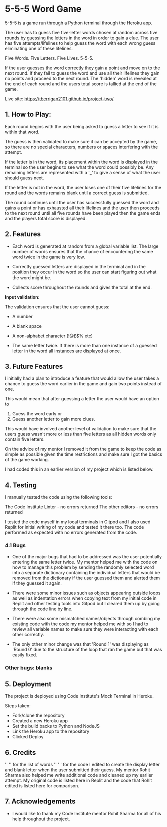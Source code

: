 # 5-5-5 Word Game


5-5-5 is a game run through a Python terminal through the Heroku app.

The user has to guess five five-letter words chosen at random across five rounds by guessing the letters in the word in order to gain a clue. The user has five attempts/lifelines to help guess the word with each wrong guess eliminating one of these lifelines. 

Five Words. Five Letters. Five Lives. 5-5-5.

If the user guesses the word correctly they gain a point and move on to the next round. If they fail to guess the word and use all their lifelines they gain no points and proceed to the next round. The 'hidden' word is revealed at the end of each round and the users total score is tallied at the end of the game.

Live site: https://tberrigan2101.github.io/project-two/



## 1. How to Play:

Each round begins with the user being asked to guess a letter to see if it is within that word.

The guess is then validated to make sure it can be accepted by the game, so there are no special characters, numbers or spaces interfering with the attempt.

If the letter is in the word, its placement within the word is displayed in the terminal so the user begins to see what the word could possibly be. Any remaining letters are represented with a '_' to give a sense of what the user should guess next.

If the letter is not in the word, the user loses one of their five lifelines for the round and the words remains blank until a correct guess is submitted.

The round continues until the user has successfully guessed the word and gains a point or has exhausted all their lifelines and the user then proceeds to the next round until all five rounds have been played then the game ends and the players total score is displayed.


## 2. Features

  - Each word is generated at random from a global variable list. The large number of words ensures that the chance of encountering the same word twice in the game is very low.

  - Correctly guessed letters are displayed in the terminal and in the position they occur in the word so the user can start figuring out what the word might be.

  - Collects score throughout the rounds and gives the total at the end.



__Input validation:__

The validation ensures that the user cannot guess:

  - A number

  - A blank space

  - A non-alphabet character (!@£$% etc)

  - The same letter twice. If there is more than one instance of a guessed letter in the word all instances are displayed at once.


## 3. Future Features

I initially had a plan to introduce a feature that would allow the user takes a chance to guess the word earlier in the game and gain two points instead of one.

This would mean that after guessing a letter the user would have an option to 
1. Guess the word early or
2. Guess another letter to gain more clues.

This would have involved another level of validation to make sure that the users guess wasn't more or less than five letters as all hidden words only contain five letters.

On the advice of my mentor I removed it from the game to keep the code as simple as possible given the time restrictions and make sure I got the basics of the game working.

I had coded this in an earlier version of my project which is listed below. 


## 4. Testing 

I manually tested the code using the following tools:

The Code Institute Linter - no errors returned
The other editors - no errors returned

I tested the code myself in my local terminals in Gitpod and I also used Replit for initial writing of my code and tested it there too. The code performed as expected with no errors generated from the code.


### 4.1 Bugs

- One of the major bugs that had to be addressed was the user potentially entering the same letter twice. My mentor helped me with the code on how to manage this problem by sending the randomly selected word into a separate dictionary containing the individual letters that would be removed from the dictionary if the user guessed them and alerted them if they guessed it again.

- There were some minor issues such as objects appearing outside loops as well as indentation errors when copying text from my initial code in Replit and other testing tools into Gitpod but I cleared them up by going through the code line by line. 

- There were also some mismatched names/objects through combing my existing code with the code my mentor helped me with so I had to review all variable names to make sure they were interacting with each other correctly. 

- The only other minor change was that 'Round 1' was displaying as 'Round 0' due to the structure of the loop that ran the game but that was easily fixed.

### Other bugs: blanks


## 5. Deployment

The project is deployed using Code Institute's Mock Terminal in Heroku.

Steps taken:
- Fork/clone the repository
- Created a new Heroku app
- Set the build backs to Python and NodeJS
- Link the Heroku app to the repository
- Clicked Deploy


## 6. Credits 

'' '' for the list of words
'' ' ' for the code I edited to create the display letter and blank letter when the user submitted their guess.
My mentor Rohit Sharma also helped me write additional code and cleaned up my earlier attempt. 
My original code is listed here in Replit and the code that Rohit edited is listed here for comparison.


## 7. Acknowledgements

- I would like to thank my Code Institute mentor Rohit Sharma for all of his help throughout the project.




